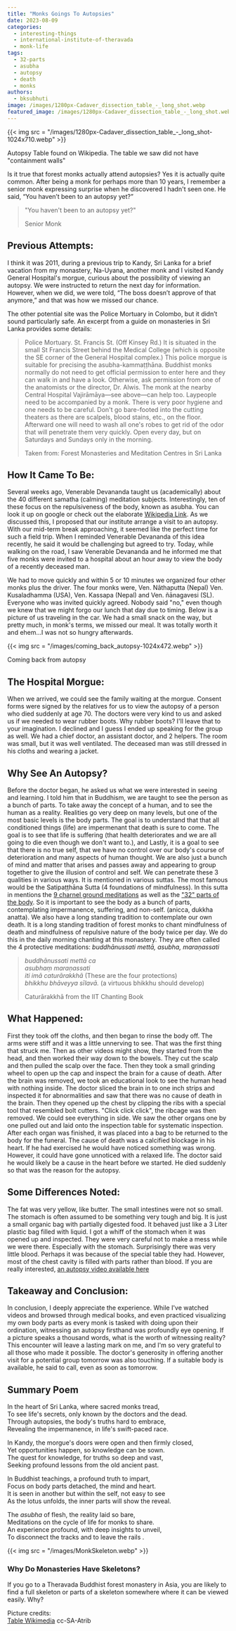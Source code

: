 ```yaml
---
title: "Monks Goings To Autopsies"
date: 2023-08-09
categories: 
  - interesting-things
  - international-institute-of-theravada
  - monk-life
tags: 
  - 32-parts
  - asubha
  - autopsy
  - death
  - monks
authors: 
  - bksubhuti
image: /images/1280px-Cadaver_dissection_table_-_long_shot.webp
featured_image: /images/1280px-Cadaver_dissection_table_-_long_shot.webp
---
```


{{< img src = "/images/1280px-Cadaver_dissection_table_-_long_shot-1024x710.webp" >}}

Autopsy Table found on Wikipedia. The table we saw did not have "containment walls"

Is it true that forest monks actually attend autopsies? Yes it is actually quite common. After being a monk for perhaps more than 10 years, I remember a senior monk expressing surprise when he discovered I hadn't seen one. He said, “You haven’t been to an autopsy yet?”

> "You haven't been to an autopsy yet?"
> 
> Senior Monk

## Previous Attempts:

I think it was 2011, during a previous trip to Kandy, Sri Lanka for a brief vacation from my monastery, Na-Uyana, another monk and I visited Kandy General Hospital's morgue, curious about the possibility of viewing an autopsy. We were instructed to return the next day for information. However, when we did, we were told, “The boss doesn’t approve of that anymore,” and that was how we missed our chance.

The other potential site was the Police Mortuary in Colombo, but it didn’t sound particularly safe. An excerpt from a guide on monasteries in Sri Lanka provides some details:

> Police Mortuary. St. Francis St. (Off Kinsey Rd.) It is situated in the small St Francis Street behind the Medical College (which is opposite the SE corner of the General Hospital complex.) This police morgue is suitable for precising the asubha-kammaṭṭhāna. Buddhist monks normally do not need to get official permission to enter here and they can walk in and have a look. Otherwise, ask permission from one of the anatomists or the director, Dr. Alwis. The monk at the nearby Central Hospital Vajirāmāya—see above—can help too. Laypeople need to be accompanied by a monk. There is very poor hygiene and one needs to be careful. Don't go bare-footed into the cutting theaters as there are scalpels, blood stains, etc., on the floor. Afterward one will need to wash all one's robes to get rid of the odor that will penetrate them very quickly. Open every day, but on Saturdays and Sundays only in the morning.
> 
> Taken from: Forest Monasteries and Meditation Centres in Sri Lanka

## How It Came To Be:

Several weeks ago, Venerable Devananda taught us (academically) about the 40 different samatha (calming) meditation subjects. Interestingly, ten of these focus on the repulsiveness of the body, known as asubha. You can look it up on google or check out the elaborate [Wikipedia Link](https://en.wikipedia.org/wiki/Patikulamanasikara). As we discussed this, I proposed that our institute arrange a visit to an autopsy. With our mid-term break approaching, it seemed like the perfect time for such a field trip. When I reminded Venerable Devananda of this idea recently, he said it would be challenging but agreed to try. Today, while walking on the road, I saw Venerable Devananda and he informed me that five monks were invited to a hospital about an hour away to view the body of a recently deceased man.

We had to move quickly and within 5 or 10 minutes we organized four other monks plus the driver. The four monks were, Ven. Nāthaputta (Nepal) Ven. Kusaladhamma (USA), Ven. Kassapa (Nepal) and Ven. ñānagavesi (SL). Everyone who was invited quickly agreed. Nobody said "no," even though we knew that we might forgo our lunch that day due to timing. Below is a picture of us traveling in the car. We had a small snack on the way, but pretty much, in monk's terms, we missed our meal. It was totally worth it and ehem...I was not so hungry afterwards.

{{< img src = "/images/coming_back_autopsy-1024x472.webp" >}}

Coming back from autopsy

## The Hospital Morgue:

When we arrived, we could see the family waiting at the morgue. Consent forms were signed by the relatives for us to view the autopsy of a person who died suddenly at age 70. The doctors were very kind to us and asked us if we needed to wear rubber boots. Why rubber boots? I'll leave that to your imagination. I declined and I guess I ended up speaking for the group as well. We had a chief doctor, an assistant doctor, and 2 helpers. The room was small, but it was well ventilated. The deceased man was still dressed in his cloths and wearing a jacket.

## Why See An Autopsy?

Before the doctor began, he asked us what we were interested in seeing and learning. I told him that in Buddhism, we are taught to see the person as a bunch of parts. To take away the concept of a human, and to see the human as a reality. Realities go very deep on many levels, but one of the most basic levels is the body parts. The goal is to understand that that all conditioned things (life) are impermenant that death is sure to come. The goal is to see that life is suffering (that health deteriorates and we are all going to die even though we don't want to.), and Lastly, it is a goal to see that there is no true self, that we have no control over our body's course of deterioration and many aspects of human thought. We are also just a bunch of mind and matter that arises and passes away and appearing to group together to give the illusion of control and self. We can penetrate these 3 qualities in various ways. It is mentioned in various suttas. The most famous would be the Satipaṭṭhāna Sutta (4 foundations of mindfulness). In this sutta in mentions the [9 charnel ground meditations](https://www.ancient-buddhist-texts.net/Texts-and-Translations/Chanting-for-Meditators/17-Satipatthana-Navasivathikapabbam.htm) as well as the ["32" parts of the body](https://www.ancient-buddhist-texts.net/Texts-and-Translations/Chanting-for-Meditators/16-Satipatthana-Patikulamanasikarapabbam.htm). So it is important to see the body as a bunch of parts, contemplating impermanence, suffering, and non-self. (anicca, dukkha anatta). We also have a long standing tradition to contemplate our own death. It is a long standing tradition of forest monks to chant mindfulness of death and mindfulness of repulsive nature of the body twice per day. We do this in the daily morning chanting at this monastery. They are often called the 4 protective meditations: _buddhānussati mettā, asubha, maraṇassati_

> _buddhānussati mettā ca_  
> _asubhaṃ maraṇassati_  
> _iti imā caturārakkhā_ (These are the four protections)  
> _bhikkhu bhāveyya sīlavā._ (a virtuous bhikkhu should develop)
> 
> Caturārakkhā from the IIT Chanting Book

## What Happened:

First they took off the cloths, and then began to rinse the body off. The arms were stiff and it was a little unnerving to see. That was the first thing that struck me. Then as other videos might show, they started from the head, and then worked their way down to the bowels. They cut the scalp and then pulled the scalp over the face. Then they took a small grinding wheel to open up the cap and inspect the brain for a cause of death. After the brain was removed, we took an educational look to see the human head with nothing inside. The doctor sliced the brain in to one inch strips and inspected it for abnormalities and saw that there was no cause of death in the brain. Then they opened up the chest by clipping the ribs with a special tool that resembled bolt cutters. "Click click click", the ribcage was then removed. We could see everything in side. We saw the other organs one by one pulled out and laid onto the inspection table for systematic inspection. After each organ was finished, it was placed into a bag to be returned to the body for the funeral. The cause of death was a calcified blockage in his heart. If he had exercised he would have noticed something was wrong. However, it could have gone unnoticed with a relaxed life. The doctor said he would likely be a cause in the heart before we started. He died suddenly so that was the reason for the autopsy.

## Some Differences Noted:

The fat was very yellow, like butter. The small intestines were not so small. The stomach is often assumed to be something very tough and big. It is just a small organic bag with partially digested food. It behaved just like a 3 Liter plastic bag filled with liquid. I got a whiff of the stomach when it was opened up and inspected. They were very careful not to make a mess while we were there. Especially with the stomach. Surprisingly there was very little blood. Perhaps it was because of the special table they had. However, most of the chest cavity is filled with parts rather than blood. If you are really interested, [an autopsy video available here](https://www.youtube.com/watch?v=nHeFUT-11So)

## Takeaway and Conclusion:

In conclusion, I deeply appreciate the experience. While I've watched videos and browsed through medical books, and even practiced visualizing my own body parts as every monk is tasked with doing upon their ordination, witnessing an autopsy firsthand was profoundly eye opening. If a picture speaks a thousand words, what is the worth of witnessing reality? This encounter will leave a lasting mark on me, and I'm so very grateful to all those who made it possible. The doctor's generosity in offering another visit for a potential group tomorrow was also touching. If a suitable body is available, he said to call, even as soon as tomorrow.

## Summary Poem

In the heart of Sri Lanka, where sacred monks tread,  
To see life's secrets, only known by the doctors and the dead.  
Through autopsies, the body's truths hard to embrace,  
Revealing the impermanence, in life's swift-paced race.

In Kandy, the morgue's doors were open and then firmly closed,  
Yet opportunities happen, so knowledge can be sown.  
The quest for knowledge, for truths so deep and vast,  
Seeking profound lessons from the old ancient past.

In Buddhist teachings, a profound truth to impart,  
Focus on body parts detached, the mind and heart.  
It is seen in another but within the self, not easy to see  
As the lotus unfolds, the inner parts will show the reveal.

The _asubha_ of flesh, the reality laid so bare,  
Meditations on the cycle of life for monks to share.  
An experience profound, with deep insights to unveil,  
To disconnect the tracks and to leave the rails .

{{< img src = "/images/MonkSkeleton.webp" >}}

### Why Do Monasteries Have Skeletons?

If you go to a Theravada Buddhist forest monastery in Asia, you are likely to find a full skeleton or parts of a skeleton somewhere where it can be viewed easily. Why?

Picture credits:  
[Table Wikimedia](https://commons.wikimedia.org/w/index.php?curid=170499) cc-SA-Atrib
